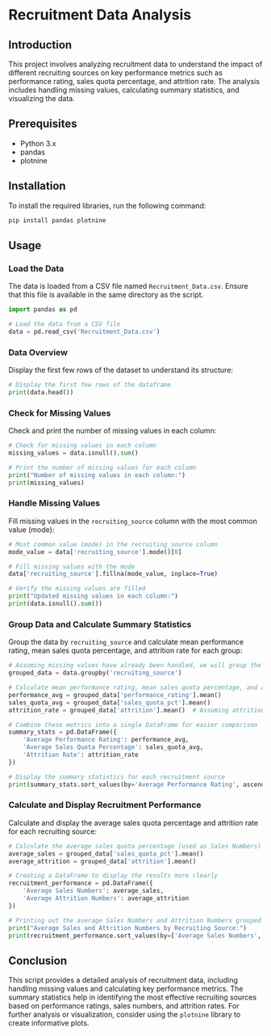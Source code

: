 # Recruitment Data Analysis

## Introduction
This project involves analyzing recruitment data to understand the impact of different recruiting sources on key performance metrics such as performance rating, sales quota percentage, and attrition rate. The analysis includes handling missing values, calculating summary statistics, and visualizing the data.

## Prerequisites
- Python 3.x
- pandas
- plotnine

## Installation
To install the required libraries, run the following command:

```bash
pip install pandas plotnine
```

## Usage

### Load the Data
The data is loaded from a CSV file named `Recruitment_Data.csv`. Ensure that this file is available in the same directory as the script.

```python
import pandas as pd

# Load the data from a CSV file
data = pd.read_csv('Recruitment_Data.csv')
```

### Data Overview
Display the first few rows of the dataset to understand its structure:

```python
# Display the first few rows of the dataframe
print(data.head())
```

### Check for Missing Values
Check and print the number of missing values in each column:

```python
# Check for missing values in each column
missing_values = data.isnull().sum()

# Print the number of missing values for each column
print("Number of missing values in each column:")
print(missing_values)
```

### Handle Missing Values
Fill missing values in the `recruiting_source` column with the most common value (mode):

```python
# Most common value (mode) in the recruiting_source column
mode_value = data['recruiting_source'].mode()[0]

# Fill missing values with the mode
data['recruiting_source'].fillna(mode_value, inplace=True)

# Verify the missing values are filled
print("Updated missing values in each column:")
print(data.isnull().sum())
```

### Group Data and Calculate Summary Statistics
Group the data by `recruiting_source` and calculate mean performance rating, mean sales quota percentage, and attrition rate for each group:

```python
# Assuming missing values have already been handled, we will group the data by 'recruiting_source'
grouped_data = data.groupby('recruiting_source')

# Calculate mean performance rating, mean sales quota percentage, and attrition rate for each group
performance_avg = grouped_data['performance_rating'].mean()
sales_quota_avg = grouped_data['sales_quota_pct'].mean()
attrition_rate = grouped_data['attrition'].mean()  # Assuming attrition is coded as 1 for yes, 0 for no

# Combine these metrics into a single DataFrame for easier comparison
summary_stats = pd.DataFrame({
    'Average Performance Rating': performance_avg,
    'Average Sales Quota Percentage': sales_quota_avg,
    'Attrition Rate': attrition_rate
})

# Display the summary statistics for each recruitment source
print(summary_stats.sort_values(by='Average Performance Rating', ascending=False))
```

### Calculate and Display Recruitment Performance
Calculate and display the average sales quota percentage and attrition rate for each recruiting source:

```python
# Calculate the average sales quota percentage (used as Sales Numbers) and attrition rate for each recruiting source
average_sales = grouped_data['sales_quota_pct'].mean()
average_attrition = grouped_data['attrition'].mean()

# Creating a DataFrame to display the results more clearly
recruitment_performance = pd.DataFrame({
    'Average Sales Numbers': average_sales,
    'Average Attrition Numbers': average_attrition
})

# Printing out the average Sales Numbers and Attrition Numbers grouped by Recruiting Source
print("Average Sales and Attrition Numbers by Recruiting Source:")
print(recruitment_performance.sort_values(by=['Average Sales Numbers', 'Average Attrition Numbers'], ascending=[False, True]))
```

## Conclusion
This script provides a detailed analysis of recruitment data, including handling missing values and calculating key performance metrics. The summary statistics help in identifying the most effective recruiting sources based on performance ratings, sales numbers, and attrition rates. For further analysis or visualization, consider using the `plotnine` library to create informative plots.
